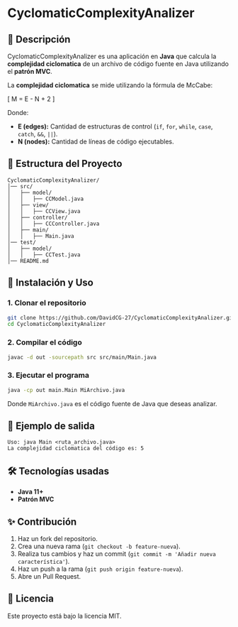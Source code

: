 # CyclomaticComplexityAnalizer

## 📌 Descripción
CyclomaticComplexityAnalizer es una aplicación en **Java** que calcula la **complejidad ciclomatica** de un archivo de código fuente en Java utilizando el **patrón MVC**.

La **complejidad ciclomatica** se mide utilizando la fórmula de McCabe:

\[ M = E - N + 2 \]

Donde:
- **E (edges):** Cantidad de estructuras de control (`if`, `for`, `while`, `case`, `catch`, `&&`, `||`).
- **N (nodes):** Cantidad de líneas de código ejecutables.

## 📁 Estructura del Proyecto
```
CyclomaticComplexityAnalizer/
│── src/
│   ├── model/
│   │   ├── CCModel.java
│   ├── view/
│   │   ├── CCView.java
│   ├── controller/
│   │   ├── CCController.java
│   ├── main/
│   │   ├── Main.java
│── test/
│   ├── model/
│   │   ├── CCTest.java
│── README.md
```

## 🚀 Instalación y Uso
### **1. Clonar el repositorio**
```sh
git clone https://github.com/DavidCG-27/CyclomaticComplexityAnalizer.git
cd CyclomaticComplexityAnalizer
```

### **2. Compilar el código**
```sh
javac -d out -sourcepath src src/main/Main.java
```

### **3. Ejecutar el programa**
```sh
java -cp out main.Main MiArchivo.java
```
Donde `MiArchivo.java` es el código fuente de Java que deseas analizar.

## 📌 Ejemplo de salida
```
Uso: java Main <ruta_archivo.java>
La complejidad ciclomatica del código es: 5
```

## 🛠️ Tecnologías usadas
- **Java 11+**
- **Patrón MVC**

## ✨ Contribución
1. Haz un fork del repositorio.
2. Crea una nueva rama (`git checkout -b feature-nueva`).
3. Realiza tus cambios y haz un commit (`git commit -m 'Añadir nueva característica'`).
4. Haz un push a la rama (`git push origin feature-nueva`).
5. Abre un Pull Request.

## 📜 Licencia
Este proyecto está bajo la licencia MIT.

